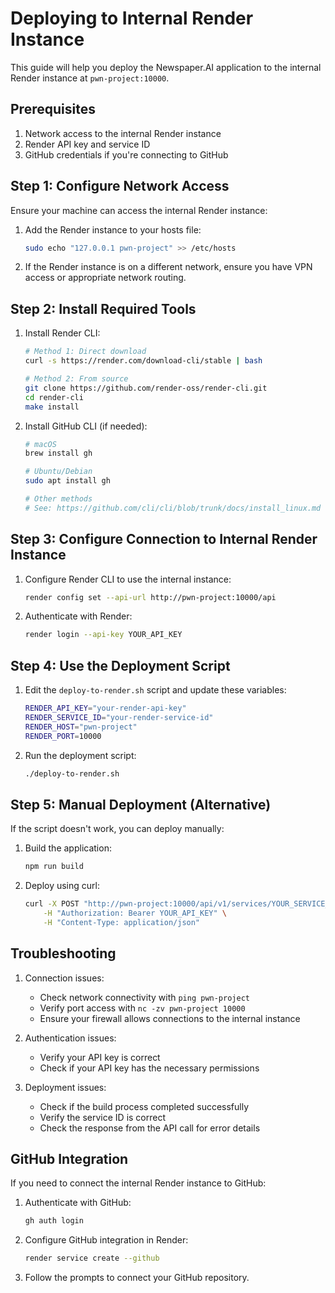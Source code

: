 # Deploying to Internal Render Instance

This guide will help you deploy the Newspaper.AI application to the internal Render instance at `pwn-project:10000`.

## Prerequisites

1. Network access to the internal Render instance
2. Render API key and service ID
3. GitHub credentials if you're connecting to GitHub

## Step 1: Configure Network Access

Ensure your machine can access the internal Render instance:

1. Add the Render instance to your hosts file:
   ```bash
   sudo echo "127.0.0.1 pwn-project" >> /etc/hosts
   ```

2. If the Render instance is on a different network, ensure you have VPN access or appropriate network routing.

## Step 2: Install Required Tools

1. Install Render CLI:
   ```bash
   # Method 1: Direct download
   curl -s https://render.com/download-cli/stable | bash
   
   # Method 2: From source
   git clone https://github.com/render-oss/render-cli.git
   cd render-cli
   make install
   ```

2. Install GitHub CLI (if needed):
   ```bash
   # macOS
   brew install gh
   
   # Ubuntu/Debian
   sudo apt install gh
   
   # Other methods
   # See: https://github.com/cli/cli/blob/trunk/docs/install_linux.md
   ```

## Step 3: Configure Connection to Internal Render Instance

1. Configure Render CLI to use the internal instance:
   ```bash
   render config set --api-url http://pwn-project:10000/api
   ```

2. Authenticate with Render:
   ```bash
   render login --api-key YOUR_API_KEY
   ```

## Step 4: Use the Deployment Script

1. Edit the `deploy-to-render.sh` script and update these variables:
   ```bash
   RENDER_API_KEY="your-render-api-key"
   RENDER_SERVICE_ID="your-render-service-id"
   RENDER_HOST="pwn-project"
   RENDER_PORT=10000
   ```

2. Run the deployment script:
   ```bash
   ./deploy-to-render.sh
   ```

## Step 5: Manual Deployment (Alternative)

If the script doesn't work, you can deploy manually:

1. Build the application:
   ```bash
   npm run build
   ```

2. Deploy using curl:
   ```bash
   curl -X POST "http://pwn-project:10000/api/v1/services/YOUR_SERVICE_ID/deploys" \
       -H "Authorization: Bearer YOUR_API_KEY" \
       -H "Content-Type: application/json"
   ```

## Troubleshooting

1. Connection issues:
   - Check network connectivity with `ping pwn-project`
   - Verify port access with `nc -zv pwn-project 10000`
   - Ensure your firewall allows connections to the internal instance

2. Authentication issues:
   - Verify your API key is correct
   - Check if your API key has the necessary permissions

3. Deployment issues:
   - Check if the build process completed successfully
   - Verify the service ID is correct
   - Check the response from the API call for error details

## GitHub Integration

If you need to connect the internal Render instance to GitHub:

1. Authenticate with GitHub:
   ```bash
   gh auth login
   ```

2. Configure GitHub integration in Render:
   ```bash
   render service create --github
   ```

3. Follow the prompts to connect your GitHub repository. 